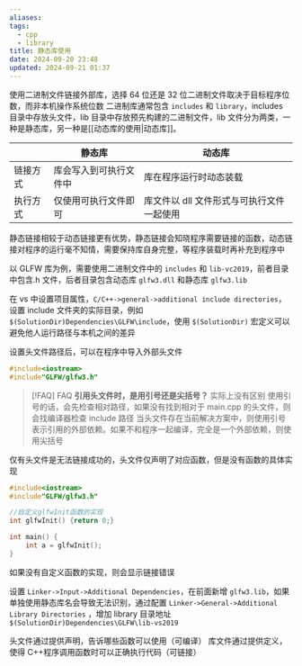 ```yaml
---
aliases: 
tags:
  - cpp
  - library
title: 静态库使用
date: 2024-09-20 23:48
updated: 2024-09-21 01:37
---
```

使用二进制文件链接外部库，选择 64 位还是 32 位二进制文件取决于目标程序位数，而非本机操作系统位数
二进制库通常包含 `includes` 和 `library`，includes 目录中存放头文件，lib 目录中存放预先构建的二进制文件，lib 文件分为两类，一种是静态库，另一种是[[动态库的使用|动态库]]。

|      | 静态库         | 动态库                     |
| ---- | ----------- | ----------------------- |
| 链接方式 | 库会写入到可执行文件中 | 库在程序运行时动态装载             |
| 执行方式 | 仅使用可执行文件即可  | 库文件以 dll 文件形式与可执行文件一起使用 |
静态链接相较于动态链接更有优势，静态链接会知晓程序需要链接的函数，动态链接对程序的运行毫不知情，需要保持库自身完整，等程序装载时再补充到程序中

以 GLFW 库为例，需要使用二进制文件中的 `includes` 和 `lib-vc2019`，前者目录中包含.h 文件，后者目录包含动态库 `glfw3.dll` 和静态库 `glfw3.lib`

在 vs 中设置项目属性，`C/C++->general->additional include directories`，设置 include 文件夹的实际目录，例如 `$(SolutionDir)Dependencies\GLFW\include`，使用 `$(SolutionDir)` 宏定义可以避免他人运行路径与本机之间的差异

设置头文件路径后，可以在程序中导入外部头文件
```cpp
#include<iostream>
#include"GLFW/glfw3.h"
```

> [!FAQ] FAQ
> **引用头文件时，是用引号还是尖括号？**
> 实际上没有区别
> 使用引号的话，会先检查相对路径，如果没有找到相对于 main.cpp 的头文件，则会找编译器检查 include 路径
> 当头文件存在当前解决方案中，则使用引号表示引用的外部依赖。如果不和程序一起编译，完全是一个外部依赖，则使用尖括号

仅有头文件是无法链接成功的，头文件仅声明了对应函数，但是没有函数的具体实现
```cpp
#include<iostream>
#include"GLFW/glfw3.h"

//自定义glfwInit函数的实现
int glfwInit() {return 0;}

int main() {
	int a = glfwInit();
}
```

如果没有自定义函数的实现，则会显示链接错误

设置 `Linker->Input->Additional Dependencies`，在前面新增 `glfw3.lib`，如果单独使用静态库名会导致无法识别，通过配置 `Linker->General->Additional Library Directories` ，增加 library 目录地址 `$(SolutionDir)Dependencies\GLFW\lib-vs2019`

头文件通过提供声明，告诉哪些函数可以使用（可编译）
库文件通过提供定义，使得 C++程序调用函数时可以正确执行代码（可链接）